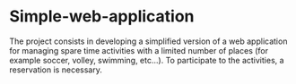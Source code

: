 # Simple-web-application
The project consists in developing a simplified version of a web application for managing spare time activities with a limited number of places (for example soccer, volley, swimming, etc...). To participate to the activities, a reservation is necessary.
